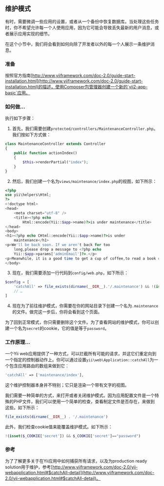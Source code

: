 ## 维护模式

有时，需要微调一些应用的设置，或者从一个备份中恢复数据库。当处理这些任务时，你不希望允许每一个人使用应用，因为它可能会导致丢失最新的用户消息，或者展示应用实现的细节。

在这个小节中，我们将会看到如何向除了开发者以外的每一个人展示一条维护消息。

### 准备

按照官方指南[http://www.yiiframework.com/doc-2.0/guide-start-installation.html](http://www.yiiframework.com/doc-2.0/guide-start-installation.html)的描述，使用Composer包管理器创建一个新的`yii2-app-basic`应用。

### 如何做...

执行如下步骤：

1. 首先，我们需要创建`protected/controllers/MaintenanceController.php`。我们按如下方式做：

```php
class MaintenanceController extends Controller
{
    public function actionIndex()
    {
        $this->renderPartial("index");
    }
}
```

2. 然后，我们创建一个名为`views/maintenance/index.php`的视图，如下所示：

```php
<?php
use yii\helpers\Html;
?>
<!doctype html>
<head>
    <meta charset="utf-8" />
    <title><?php echo
        Html::encode(Yii::$app->name)?>is under maintenance</title>
</head>
<body>
<h1><?php echo CHtml::encode(Yii::$app->name)?>is under
    maintenance</h1>
<p>We'll be back soon. If we aren't back for too
    long,please drop a message to <?php echo
    Yii::$app->params['adminEmail']?>.</p>
<p>Meanwhile, it is a good time to get a cup of coffee,to read a book or to check email.</p>
</body>
```

3. 现在，我们需要添加一行代码到`config/web.php`，如下所示：

```php
$config = [
    'catchAll' => file_exists(dirname(__DIR__).'/.maintenance') && !(isset($_COOKIE['secret']) && $_COOKIE['secret']=="password") ? ['maintenance/index'] : null,
    // …
]
```

4. 现在为了前往维护模式，你需要在你的网站目录下创建一个名为`.maintenance`的文件。做完这一步后，你将会看到这个页面。

为了回到正常模式，你只需要删除这个文件。为了查看网站的维护模式，你可以创建一个名为`secret`的cookie，它的值是等于`password`。

### 工作原理...

一个Yii web应用提供了一种方式，可以拦截所有可能的请求，并这它们重定向到一个指定的控制器动作上。你可以通过设置`yii\web\Application::catchAll`为一个包含应用路由的数组来做到它：

```php
'catchAll' => ['maintenance/index'],
```

这个维护控制器本身并不特别；它只是渲染一个带有文字的视图。

我们需要一种简单的方式，来打开或者关闭维护模式。因为应用配置文件是一个特殊的PHP文件，我们可以使用一个简单的检查，查看制定文件是否存在，来做到这些。如下所示：

```php
file_exists(dirname(__DIR__) . '/.maintenance')
```

此外，我们检查cookie值来能覆盖维护模式。如下所示：

```php
!(isset($_COOKIE['secret']) && $_COOKIE['secret']=="password")
```

### 参考

为了了解更多关于在Yii应用中如何捕获所有请求，以及为production ready solution用于维护，参考[http://www.yiiframework.com/doc-2.0/yii-webapplication.html#$catchAll-detail](http://www.yiiframework.com/doc-2.0/yii-webapplication.html#$catchAll-detail)。